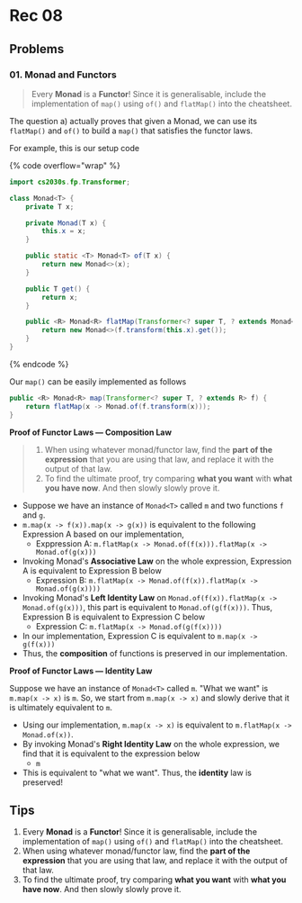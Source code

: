 # Rec 08

## Problems

### 01. Monad and Functors

> Every **Monad** is a **Functor**! Since it is generalisable, include the implementation of `map()` using `of()` and `flatMap()` into the cheatsheet.

The question a) actually proves that given a Monad, we can use its `flatMap()` and `of()` to build a `map()` that satisfies the functor laws.

For example, this is our setup code

{% code overflow="wrap" %}
```java
import cs2030s.fp.Transformer;

class Monad<T> {
    private T x;

    private Monad(T x) {
        this.x = x;
    }

    public static <T> Monad<T> of(T x) {
        return new Monad<>(x);
    }

    public T get() {
        return x;
    }

    public <R> Monad<R> flatMap(Transformer<? super T, ? extends Monad<? extends R>> f) {
        return new Monad<>(f.transform(this.x).get());
    }
}
```
{% endcode %}

Our `map()` can be easily implemented as follows

```java
public <R> Monad<R> map(Transformer<? super T, ? extends R> f) {
    return flatMap(x -> Monad.of(f.transform(x)));
}
```

**Proof of Functor Laws — Composition Law**

> 1. When using whatever monad/functor law, find the **part of the expression** that you are using that law, and replace it with the output of that law.
> 2. To find the ultimate proof, try comparing **what you want** with **what you have now**. And then slowly slowly prove it.

* Suppose we have an instance of `Monad<T>` called `m` and two functions `f` and `g`.
* `m.map(x -> f(x)).map(x -> g(x))` is equivalent to the following Expression A based on our implementation,
  * Exppression A: `m.flatMap(x -> Monad.of(f(x))).flatMap(x -> Monad.of(g(x)))`
* Invoking Monad's **Associative Law** on the whole expression, Expression A is equivalent to Expression B below
  * Expression B: `m.flatMap(x -> Monad.of(f(x)).flatMap(x -> Monad.of(g(x))))`
* Invoking Monad's **Left Identity Law** on `Monad.of(f(x)).flatMap(x -> Monad.of(g(x)))`, this part is equivalent to `Monad.of(g(f(x)))`. Thus, Expression B is equivalent to Expression C below
  * Expression C: `m.flatMap(x -> Monad.of(g(f(x))))`
* In our implementation, Expression C is equivalent to `m.map(x -> g(f(x)))`
* Thus, the **composition** of functions is preserved in our implementation.

**Proof of Functor Laws — Identity Law**

Suppose we have an instance of `Monad<T>` called `m`. "What we want" is `m.map(x -> x)` is `m`. So, we start from `m.map(x -> x)` and slowly derive that it is ultimately equivalent to `m`.

* Using our implementation, `m.map(x -> x)` is equivalent to `m.flatMap(x -> Monad.of(x))`.
* By invoking Monad's **Right Identity Law** on the whole expression, we find that it is equivalent to the expression below
  * `m`
* This is equivalent to "what we want". Thus, the **identity** law is preserved!

## Tips

1. Every **Monad** is a **Functor**! Since it is generalisable, include the implementation of `map()` using `of()` and `flatMap()` into the cheatsheet.
2. When using whatever monad/functor law, find the **part of the expression** that you are using that law, and replace it with the output of that law.
3. To find the ultimate proof, try comparing **what you want** with **what you have now**. And then slowly slowly prove it.
